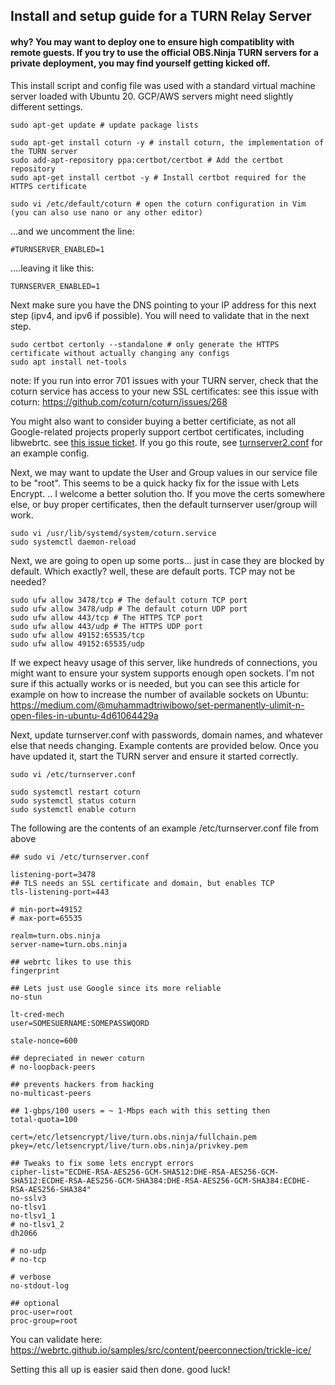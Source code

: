 ## Install and setup guide for a TURN Relay Server

#### why? You may want to deploy one to ensure high compatiblity with remote guests. If you try to use the official OBS.Ninja TURN servers for a private deployment, you may find yourself getting kicked off.

This install script and config file was used with a standard virtual machine server loaded with Ubuntu 20.  GCP/AWS servers might need slightly different settings.

```
sudo apt-get update # update package lists
 
sudo apt-get install coturn -y # install coturn, the implementation of the TURN server
sudo add-apt-repository ppa:certbot/certbot # Add the certbot repository
sudo apt-get install certbot -y # Install certbot required for the HTTPS certificate

sudo vi /etc/default/coturn # open the coturn configuration in Vim (you can also use nano or any other editor)
```
...and we uncomment the line:
```
#TURNSERVER_ENABLED=1
```
….leaving it like this:
```
TURNSERVER_ENABLED=1
```
Next make sure you have the DNS pointing to your IP address for this next step (ipv4, and ipv6 if possible). You will need to validate that in the next step.
```
sudo certbot certonly --standalone # only generate the HTTPS certificate without actually changing any configs
sudo apt install net-tools
```
note: If you run into error 701 issues with your TURN server, check that the coturn service has access to your new SSL certificates:
see this issue with coturn: https://github.com/coturn/coturn/issues/268

You might also want to consider buying a better certificiate, as not all Google-related projects properly support certbot certificates, including libwebrtc. see [this issue ticket](https://github.com/coturn/coturn/issues/240#issuecomment-648550885).  If you go this route, see [turnserver2.conf](https://github.com/steveseguin/obsninja/blob/master/turnserver2.conf) for an example config.

Next, we may want to update the User and Group values in our service file to be "root". This seems to be a quick hacky fix for the issue with Lets Encrypt. ..  I welcome a better solution tho.  If you move the certs somewhere else, or buy proper certificates, then the default turnserver user/group will work.

```
sudo vi /usr/lib/systemd/system/coturn.service
sudo systemctl daemon-reload
```

Next, we are going to open up some ports... just in case they are blocked by default. Which exactly? well, these are default ports. TCP may not be needed?
```
sudo ufw allow 3478/tcp # The default coturn TCP port
sudo ufw allow 3478/udp # The default coturn UDP port
sudo ufw allow 443/tcp # The HTTPS TCP port
sudo ufw allow 443/udp # The HTTPS UDP port
sudo ufw allow 49152:65535/tcp
sudo ufw allow 49152:65535/udp
```

If we expect heavy usage of this server, like hundreds of connections, you might want to ensure your system supports enough open sockets. I'm not sure if this actually works or is needed, but you can see this article for example on how to increase the number of available sockets on Ubuntu: https://medium.com/@muhammadtriwibowo/set-permanently-ulimit-n-open-files-in-ubuntu-4d61064429a  


Next, update turnserver.conf with passwords, domain names, and whatever else that needs changing.  Example contents are provided below.  Once you have updated it, start the TURN server and ensure it started correctly. 
```
sudo vi /etc/turnserver.conf

sudo systemctl restart coturn
sudo systemctl status coturn
sudo systemctl enable coturn
```

The following are the contents of an example /etc/turnserver.conf file from above
```
## sudo vi /etc/turnserver.conf

listening-port=3478
## TLS needs an SSL certificate and domain, but enables TCP
tls-listening-port=443

# min-port=49152
# max-port=65535

realm=turn.obs.ninja
server-name=turn.obs.ninja

## webrtc likes to use this
fingerprint

## Lets just use Google since its more reliable
no-stun

lt-cred-mech
user=SOMESUERNAME:SOMEPASSWQORD

stale-nonce=600

## depreciated in newer coturn
# no-loopback-peers

## prevents hackers from hacking
no-multicast-peers

## 1-gbps/100 users = ~ 1-Mbps each with this setting then
total-quota=100

cert=/etc/letsencrypt/live/turn.obs.ninja/fullchain.pem
pkey=/etc/letsencrypt/live/turn.obs.ninja/privkey.pem

## Tweaks to fix some lets encrypt errors
cipher-list="ECDHE-RSA-AES256-GCM-SHA512:DHE-RSA-AES256-GCM-SHA512:ECDHE-RSA-AES256-GCM-SHA384:DHE-RSA-AES256-GCM-SHA384:ECDHE-RSA-AES256-SHA384"
no-sslv3
no-tlsv1
no-tlsv1_1
# no-tlsv1_2
dh2066

# no-udp
# no-tcp

# verbose
no-stdout-log

## optional
proc-user=root
proc-group=root

```

You can validate here: https://webrtc.github.io/samples/src/content/peerconnection/trickle-ice/

Setting this all up is easier said then done. good luck!
